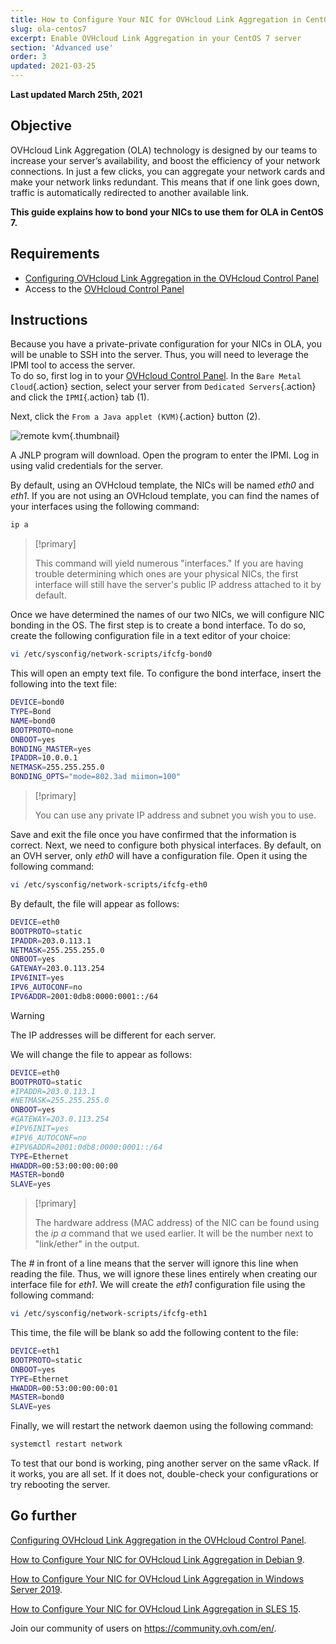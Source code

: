 ```yaml
---
title: How to Configure Your NIC for OVHcloud Link Aggregation in CentOS 7
slug: ola-centos7
excerpt: Enable OVHcloud Link Aggregation in your CentOS 7 server
section: 'Advanced use'
order: 3
updated: 2021-03-25
---
```


**Last updated March 25th, 2021**

## Objective

OVHcloud Link Aggregation (OLA) technology is designed by our teams to increase your server’s availability, and boost the efficiency of your network connections. In just a few clicks, you can aggregate your network cards and make your network links redundant. This means that if one link goes down, traffic is automatically redirected to another available link.

**This guide explains how to bond your NICs to use them for OLA in CentOS 7.**  

## Requirements

- [Configuring OVHcloud Link Aggregation in the OVHcloud Control Panel](../ola-manager)
- Access to the [OVHcloud Control Panel](https://ca.ovh.com/auth/?action=gotomanager&from=https://www.ovh.com/asia/&ovhSubsidiary=asia)

## Instructions

Because you have a private-private configuration for your NICs in OLA, you will be unable to SSH into the server. Thus, you will need to leverage the IPMI tool to access the server.
<br>To do so, first log in to your [OVHcloud Control Panel](https://ca.ovh.com/auth/?action=gotomanager&from=https://www.ovh.com/asia/&ovhSubsidiary=asia). In the `Bare Metal Cloud`{.action} section, select your server from `Dedicated Servers`{.action} and click the `IPMI`{.action} tab (1).

Next, click the `From a Java applet (KVM)`{.action} button (2).

![remote kvm](images/remote_kvm2022.png){.thumbnail}

 A JNLP program will download. Open the program to enter the IPMI. Log in using valid credentials for the server.

By default, using an OVHcloud template, the NICs will be named *eth0* and *eth1*. If you are not using an OVHcloud template, you can find the names of your interfaces using the following command:

```bash
ip a
```

> [!primary]
>
> This command will yield numerous "interfaces." If you are having trouble determining which ones are your physical NICs, the first interface will still have the server's public IP address attached to it by default.
>

Once we have determined the names of our two NICs, we will configure NIC bonding in the OS. The first step is to create a bond interface. To do so, create the following configuration file in a text editor of your choice:

```bash
vi /etc/sysconfig/network-scripts/ifcfg-bond0
```

This will open an empty text file. To configure the bond interface, insert the following into the text file:

```bash
DEVICE=bond0
TYPE=Bond
NAME=bond0
BOOTPROTO=none
ONBOOT=yes
BONDING_MASTER=yes
IPADDR=10.0.0.1
NETMASK=255.255.255.0
BONDING_OPTS="mode=802.3ad miimon=100"
```

> [!primary]
>
> You can use any private IP address and subnet you wish you to use.
>

Save and exit the file once you have confirmed that the information is correct.  Next, we need to configure both physical interfaces. By default, on an OVH server, only *eth0* will have a configuration file. Open it using the following command:

```bash
vi /etc/sysconfig/network-scripts/ifcfg-eth0
```

By default, the file will appear as follows:

```bash
DEVICE=eth0
BOOTPROTO=static
IPADDR=203.0.113.1
NETMASK=255.255.255.0
ONBOOT=yes
GATEWAY=203.0.113.254
IPV6INIT=yes
IPV6_AUTOCONF=no
IPV6ADDR=2001:0db8:0000:0001::/64
```

> [!warning]
>
> The IP addresses will be different for each server.
>

We will change the file to appear as follows:

```bash
DEVICE=eth0
BOOTPROTO=static
#IPADDR=203.0.113.1
#NETMASK=255.255.255.0
ONBOOT=yes
#GATEWAY=203.0.113.254
#IPV6INIT=yes
#IPV6_AUTOCONF=no
#IPV6ADDR=2001:0db8:0000:0001::/64
TYPE=Ethernet
HWADDR=00:53:00:00:00:00
MASTER=bond0
SLAVE=yes
```

> [!primary]
>
> The hardware address (MAC address) of the NIC can be found using the *ip a* command that we used earlier.  It will be the number next to "link/ether" in the output.
>

The *#* in front of a line means that the server will ignore this line when reading the file. Thus, we will ignore these lines entirely when creating our interface file for *eth1*. We will create the *eth1* configuration file using the following command:

```bash
vi /etc/sysconfig/network-scripts/ifcfg-eth1
```

This time, the file will be blank so add the following content to the file:

```bash
DEVICE=eth1
BOOTPROTO=static
ONBOOT=yes
TYPE=Ethernet
HWADDR=00:53:00:00:00:01
MASTER=bond0
SLAVE=yes
```

Finally, we will restart the network daemon using the following command:

```bash
systemctl restart network
```

To test that our bond is working, ping another server on the same vRack. If it works, you are all set. If it does not, double-check your configurations or try rebooting the server.

## Go further

[Configuring OVHcloud Link Aggregation in the OVHcloud Control Panel](../ola-manager/).

[How to Configure Your NIC for OVHcloud Link Aggregation in Debian 9](../ola-debian9/).

[How to Configure Your NIC for OVHcloud Link Aggregation in Windows Server 2019](../ola-w2k19/).

[How to Configure Your NIC for OVHcloud Link Aggregation in SLES 15](https://docs.ovh.com/asia/en/dedicated/ola-sles15/).

Join our community of users on <https://community.ovh.com/en/>.
